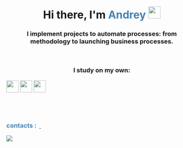 <h1 align="center">Hi there, I'm   <font color=SteelBlue > Andrey </font>
<img src="https://github.com/blackcater/blackcater/raw/main/images/Hi.gif" height="32"/></h1>
<h3 align="center">
I implement projects to automate processes: from methodology to launching business processes.</h3>
<br/>
<h3 align="center">

I study on my own:</h3>
<img src="https://img.shields.io/badge/postgres-%23316192.svg?style=for-the-badge&logo=postgresql&logoColor=white" height="32"/>
<img src="https://img.shields.io/badge/javascript-%23323330.svg?style=for-the-badge&logo=javascript&logoColor=%23F7DF1E" height="32"/>
<img src="https://img.shields.io/badge/python-3670A0?style=for-the-badge&logo=python&logoColor=ffdd54" height="32"/>
<br/><br/><br/><br/>
<h3 > <font color= steelBlue >contacts : </font> &nbsp<a href= 'https://www.linkedin.com/in/andrey-sredin/'> <img src="https://img.shields.io/badge/AS-linkedin-blue" height="16" > </h3>



![](https://github-readme-stats.vercel.app/api?Sr-Andreyanuraghazra&show_icons=true&theme=radical)